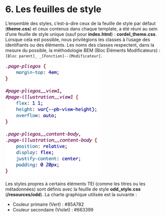 # 6. Les feuilles de style

L’ensemble des styles, c’est-à-dire ceux de la feuille de style par défaut (**theme.css**) et ceux contenus dans chaque template, a été réuni au sein d’une feuille de style unique (sauf pour **index.html**) : **cordel_theme.css**. Lorsque cela est possible, nous privilégions les classes à l’usage des identifiants ou des éléments. Les noms des classes respectent, dans la mesure du possible, la méthodologie BEM (Bloc Éléments Modificateurs) : `[Bloc parent]_ _[Fonction]--[Modificateur]`.

<img src="images/06-Css-Exemples.png" width="300" alt="Exemple de styles CSS"/>

Les styles propres à certains éléments TEI (comme les titres ou les métadonnées) sont définis avec la feuille de style **odd_style.css** (**/resources/odd**).
La charte graphique utilisée est la suivante :
- Couleur primaire (Vert) : #85A782
- Couleur secondaire (Violet) : #663399
